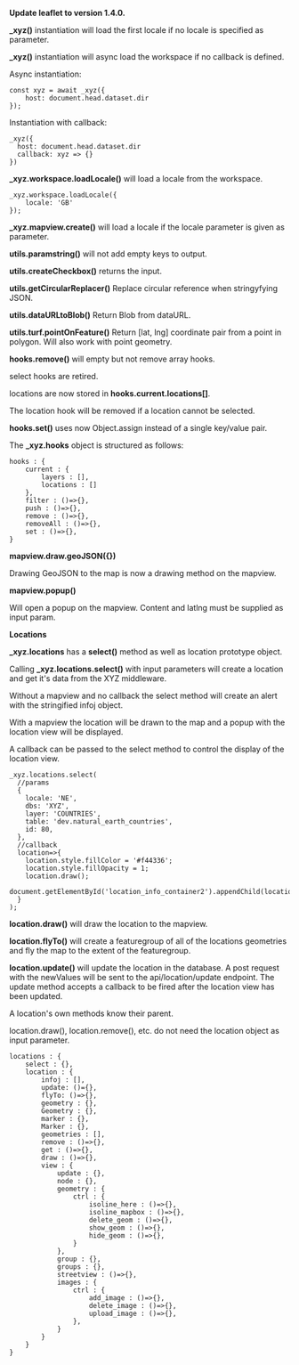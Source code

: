**Update leaflet to version 1.4.0.**

**_xyz()** instantiation will load the first locale if no locale is specified as parameter.

**_xyz()** instantiation will async load the workspace if no callback is defined.

Async instantiation:
```
const xyz = await _xyz({
    host: document.head.dataset.dir
});
```

Instantiation with callback:
```
_xyz({
  host: document.head.dataset.dir
  callback: xyz => {}
})
```


**_xyz.workspace.loadLocale()** will load a locale from the workspace.

```
_xyz.workspace.loadLocale({
    locale: 'GB'
});
```

**_xyz.mapview.create()** will load a locale if the locale parameter is given as parameter.


**utils.paramstring()** will not add empty keys to output.

**utils.createCheckbox()** returns the input.

**utils.getCircularReplacer()** Replace circular reference when stringyfying JSON.

**utils.dataURLtoBlob()** Return Blob from dataURL.

**utils.turf.pointOnFeature()** Return [lat, lng] coordinate pair from a point in polygon. Will also work with point geometry.

**hooks.remove()** will empty but not remove array hooks.

select hooks are retired. 

locations are now stored in **hooks.current.locations[]**.

The location hook will be removed if a location cannot be selected.

**hooks.set()** uses now Object.assign instead of a single key/value pair.

The **_xyz.hooks** object is structured as follows:

```
hooks : {
    current : {
        layers : [],
        locations : []
    },
    filter : ()=>{},
    push : ()=>{},
    remove : ()=>{},
    removeAll : ()=>{},
    set : ()=>{},
}
```

**mapview.draw.geoJSON({})**

Drawing GeoJSON to the map is now a drawing method on the mapview.

**mapview.popup()**

Will open a popup on the mapview. Content and latlng must be supplied as input param.


**Locations**

**_xyz.locations** has a **select()** method as well as location prototype object.

Calling **_xyz.locations.select()** with input parameters will create a location and get it's data from the XYZ middleware.

Without a mapview and no callback the select method will create an alert with the stringified infoj object.

With a mapview the location will be drawn to the map and a popup with the location view will be displayed.

A callback can be passed to the select method to control the display of the location view.

```
_xyz.locations.select(
  //params
  {
    locale: 'NE',
    dbs: 'XYZ',
    layer: 'COUNTRIES',
    table: 'dev.natural_earth_countries',
    id: 80,
  },
  //callback
  location=>{
    location.style.fillColor = '#f44336';
    location.style.fillOpacity = 1;
    location.draw();
    document.getElementById('location_info_container2').appendChild(location.view.node);
  }
);
```

**location.draw()** will draw the location to the mapview.

**location.flyTo()** will create a featuregroup of all of the locations geometries and fly the map to the extent of the featuregroup.

**location.update()** will update the location in the database. A post request with the newValues will be sent to the api/location/update endpoint. The update method accepts a callback to be fired after the location view has been updated.


A location's own methods know their parent.

location.draw(), location.remove(), etc. do not need the location object as input parameter. 



```
locations : {
    select : {},
    location : {
        infoj : [],
        update: ()={},
        flyTo: ()=>{},
        geometry : {},
        Geometry : {},
        marker : {},
        Marker : {},
        geometries : [],
        remove : ()=>{},
        get : ()=>{},
        draw : ()=>{},
        view : {
            update : {},
            node : {},
            geometry : {
                ctrl : {
                    isoline_here : ()=>{},
                    isoline_mapbox : ()=>{},
                    delete_geom : ()=>{},
                    show_geom : ()=>{},
                    hide_geom : ()=>{},
                }
            },
            group : {},
            groups : {},
            streetview : ()=>{},
            images : {
                ctrl : {
                    add_image : ()=>{},
                    delete_image : ()=>{},
                    upload_image : ()=>{},
                },
            }
        }
    }
}
```
